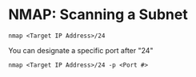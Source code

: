 # NMAP: Scanning a Subnet





```
nmap <Target IP Address>/24
```

You can designate a specific port after "24"

```
nmap <Target IP Address>/24 -p <Port #>
```



